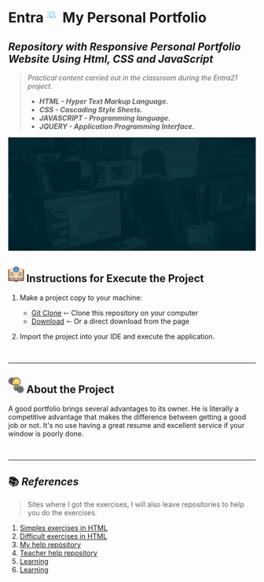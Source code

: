 # Entra![](icons/entra21numero.png) My Personal Portfolio

## _Repository with Responsive Personal Portfolio Website Using Html, CSS and JavaScript_

> _Practical content carried out in the classroom during the Entra21 project._
>
> - **_HTML - Hyper Text Markup Language._**
> - **_CSS - Cascading Style Sheets._**
> - **_JAVASCRIPT - Programming language._**
> - **_JQUERY - Application Programming Interface._**

![Gif Entra21](https://raw.githubusercontent.com/seiler-emerson/Entra21_Logica_Java_2022/main/gif/entra21.gif)


## ![](/icons/instrucoes.png) Instructions for Execute the Project 

1. Make a project copy to your machine: 
    - [Git Clone](https://github.com/ArthurEstevan/My-Portfolio) ⇽ Clone this repository on your computer
    - [Download](https://github.com/ArthurEstevan/My-Portfolio/archive/refs/heads/master.zip) ⇽ Or a direct download from the page 

2. Import the project into your IDE and execute the application.


<br>

---

## ![](/icons/icon_conceito.png) About the Project

A good portfolio brings several advantages to its owner. He is literally a competitive advantage that makes the difference between getting a good job or not. It's no use having a great resume and excellent service if your window is poorly done.

<br>

---

## 📚 _References_ 
> Sites where I got the exercises, I will also leave repositories to help you do the exercises.

1. [Simples exercises in HTML]()
2. [Difficult exercises in HTML]()
3. [My help repository]()
4. [Teacher help repository]()
5. [Learning ]()
6. [Learning ]()